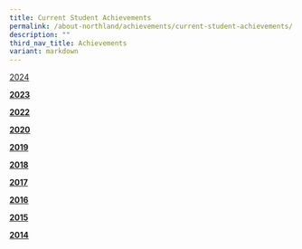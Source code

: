 ```yaml
---
title: Current Student Achievements
permalink: /about-northland/achievements/current-student-achievements/
description: ""
third_nav_title: Achievements
variant: markdown
---
```

[2024](https://www.northlandsec.moe.edu.sg/about-northland/achievements/current-student-achievements/2024/)
<p><strong><a href="/about-northland/achievements/current-student-achievements/2023">2023</a></strong></p>
<p><strong><a href="/about-northland/achievements/current-student-achievements/2022">2022</a></strong></p>
<p><strong><a href="/about-northland/achievements/current-student-achievements/2020">2020</a></strong></p>
<p><strong><a href="/about-northland/achievements/current-student-achievements/2019">2019</a></strong></p>
<p><strong><a href="/about-northland/achievements/current-student-achievements/2018">2018</a></strong></p>
<p><strong><a href="/about-northland/achievements/current-student-achievements/2017">2017</a></strong></p>
<p><strong><a href="/about-northland/achievements/current-student-achievements/2016">2016</a></strong></p>
<p><strong><a href="/about-northland/achievements/current-student-achievements/2015">2015</a></strong></p>
<p><strong><a href="/about-northland/achievements/current-student-achievements/2014">2014</a></strong></p>